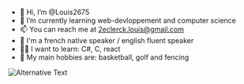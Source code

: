 - 👋 Hi, I’m @Louis2675
- 🌱 I’m currently learning web-devloppement and computer science
- 📫 You can reach me at 2eclerck.louis@gmail.com
- 🎤 I'm a french native speaker / english fluent speaker
- 👨‍💻 I want to learn: C#, C, react
- 👀 My main hobbies are: basketball, golf and fencing

<img
  src="https://github.com/<username>/<repository-name>/blob/<branch-name>/images/stat.svg"
  alt="Alternative Text"
/>
